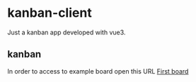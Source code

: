 # kanban-client
Just a kanban app developed with vue3.

## kanban
In order to access to example board open this URL [First board](http://localhost:3000/#/board/first-board)
